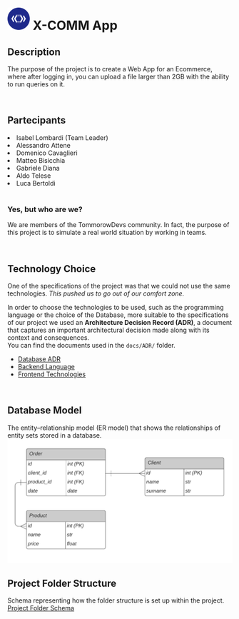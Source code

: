 <h1>
<img src="docs\images\TD-logo.png" alt="TD-logo" width="50" height="50" /> 
X-COMM App</h1>

<h2>Description</h2>
<p>
The purpose of the project is to create a Web App for an Ecommerce, where after logging in, you can upload a file larger than 2GB with the ability to run queries on it.
</p>

<br>

<h2>Partecipants</h2>
<li> Isabel Lombardi (Team Leader) </li>
<li> Alessandro Attene</li> 
<li> Domenico Cavaglieri </li>
<li> Matteo Bisicchia </li>
<li> Gabriele Diana </li>
<li> Aldo Telese </li>
<li> Luca Bertoldi </li>
<br>

<h3>Yes, but who are we?</h3>
<p>
We are members of the TommorowDevs community.
In fact, the purpose of this project is to simulate a real world situation by working in teams.
</p>

<br>

<h2>Technology Choice</h2>
<p>
One of the specifications of the project was that we could not use the same technologies.
<i>This pushed us to go out of our comfort zone.</i>

In order to choose the technologies to be used, such as the programming language or the choice of the Database, more suitable to the specifications of our project we used an <b>Architecture Decision Record (ADR)</b>, a document that captures an important architectural decision made along with its context and consequences. <br>
You can find the documents used in the <code>docs/ADR/</code> folder.

<ul>
<li> <a href="https://github.com/tomorrowdevs-projects/team2-real-world-app/blob/master/docs/ADR/BE_database_ADR_20220112.md">
    Database ADR</a> </li>
<li> <a href="https://github.com/tomorrowdevs-projects/team2-real-world-app/blob/master/docs/ADR/BE_language_ADR_20220110.md">
    Backend Language</a> </li>
<li> <a href="https://github.com/tomorrowdevs-projects/team2-real-world-app/blob/master/docs/ADR/FE_technologies_ADR_20220110.md">
    Frontend Technologies</a> </li>
</ul>

<br>

<h2>Database Model</h2>
<p>
The entity–relationship model (ER model) that shows the relationships of entity sets stored in a database.

<img src="docs\images\ER-DB.png" alt="ER Database">
</p>

<h2>Project Folder Structure</h2>
<p>
Schema representing how the folder structure is set up within the project.
<br>
<a href="https://whimsical.com/project-structure-6txcHoWTUd8wjZuHgFhL33">
    Project Folder Schema</a>

</p>
